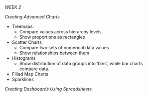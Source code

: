 *WEEK 2*

*Creating Advanced Charts*
* Treemaps: 
	* Compare values across hierarchy levels.
	* Show proportions as rectangles
* Scatter Charts
	* Compare two sets of numerical data values
	* Show relationships between them
* Histograms
	* Show distribution of data groups into ‘bins’, while bar charts compare data.
* Filled Map Charts
* Sparklines

*Creating Dashboards Using Spreadsheets*
